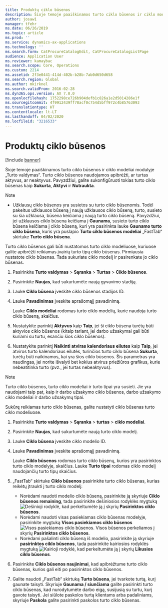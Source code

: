```yaml
---
title: Produktų ciklo būsenos
description: Šioje temoje paaiškinamos turto ciklo būsenos ir ciklo modeliai modulyje „Turto valdymas“.
author: josaw1
manager: tfehr
ms.date: 06/26/2019
ms.topic: article
ms.prod: ''
ms.service: dynamics-ax-applications
ms.technology: ''
ms.search.form: CatProcureCatalogEdit, CatProcureCatalogListPage
audience: Application User
ms.reviewer: kamaybac
ms.search.scope: Core, Operations
ms.custom: 2214
ms.assetid: 2f3e0441-414d-402b-b28b-7ab0d650d658
ms.search.region: Global
ms.author: mkirknel
ms.search.validFrom: 2016-02-28
ms.dyn365.ops.version: AX 7.0.0
ms.openlocfilehash: 1752298ce726b904defb1c826a1e2d5014286e1f
ms.sourcegitcommit: 4f9912439ff78acf0c754d5bff972c4b85763093
ms.translationtype: HT
ms.contentlocale: lt-LT
ms.lasthandoff: 04/02/2020
ms.locfileid: "3216533"
---
```

# <a name="asset-lifecycle-states"></a>Produktų ciklo būsenos

[!include [banner](../../includes/banner.md)]

 

Šioje temoje paaiškinamos turto ciklo būsenos ir ciklo modeliai modulyje „Turto valdymas“. Turto ciklo būsenos naudojamos apibrėžti, ar turtas aktyvus, ar neaktyvus. Pavyzdžiui, galite sukonfigūruoti tokias turto ciklo būsenas kaip **Sukurta**, **Aktyvi** ir **Nutraukta**.

> [!NOTE]
> - Užklausų ciklo būsenos yra susietos su turto ciklo būsenomis. Todėl pakeitus užklausos būseną į naują užklausos ciklo būseną, turto, susieto su šia užklausa, būsena keičiama į naują turto ciklo būseną. Pavyzdžiui, jei užklausos ciklo būsena keičiama į **Gaunama**, susieto turto ciklo būsena keičiama į ciklo būseną, kuri yra pasirinkta lauke **Gaunamo turto ciklo būsena**, kuris yra puslapio **Turto ciklo būsenos modeliai** „FastTab“ skirtuke **Turto ciklo būsena**. 


Turto ciklo būsenos gali būti nustatomos turto ciklo modeliuose, kuriuose galite apibrėžti reikiamas įvairių turto tipų ciklo būsenas. Pirmiausia nustatote ciklo būsenas. Tada sukuriate ciklo modelį ir pasirenkate jo ciklo būsenas.

1. Pasirinkite **Turto valdymas** \> **Sąranka** \> **Turtas** \> **Ciklo būsenos**.
2. Pasirinkite **Naujas**, kad sukurtumėte naują gyvavimo stadiją.
3. Lauke **Ciklo būsena** įveskite ciklo būsenos stadijos ID.
4. Lauke **Pavadinimas** įveskite aprašomąjį pavadinimą.

    Lauke **Ciklo modeliai** rodomas turto ciklo modelių, kurie naudoja turto ciklo būseną, skaičius.

5. Nustatykite parinktį **Aktyvus** kaip **Taip**, jei ši ciklo būsena turėtų būti aktyvios ciklo būsenos (kitaip tariant, jei darbo užsakymai gali būti kuriami su turtu, esančiu šios ciklo būsenos).
6. Nustatykite parinktį **Naikinti atviras kalendoriaus eilutes** kaip **Taip**, jei atviros turto kalendoriaus eilutės, turinčios turto ciklo būsena **Sukurta**, turėtų būti naikinamos, kai yra šios ciklo būsenos. Šis parametras yra naudingas, jei norite išvalyti bet kokius atvirus priežiūros grafikus, kurie nebeatitinka turto (pvz., jei turtas nebeaktyvus).

> [!NOTE]
> Turto ciklo būsenos, turto ciklo modeliai ir turto tipai yra susieti. Jie yra naudojami taip pat, kaip ir darbo užsakymo ciklo būsenos, darbo užsakymo ciklo modeliai ir darbo užsakymų tipai. 


Sukūrę reikiamas turto ciklo būsenas, galite nustatyti ciklo būsenas turto ciklo modeliuose.

1. Pasirinkite **Turto valdymas** \> **Sąranka** \> **turtas** \> **ciklo modeliai**.
2. Pasirinkite **Naujas**, kad sukurtumėte naują turto ciklo modelį.
3. Lauke **Ciklo būsena** įveskite ciklo modelio ID.
4. Lauke **Pavadinimas** įveskite aprašomąjį pavadinimą.

    Lauke **Ciklo būsenos** rodomas turto ciklo būsenų, kurios yra pasirinktos turto ciklo modelyje, skaičius. Lauke **Turto tipai** rodomas ciklo modelį naudojančių turto tipų skaičius.

5. „FastTab“ skirtuke **Ciklo būsenos** pasirinkite turto ciklo būsenas, kurias reikėtų įtraukti į turto ciklo modelį:

    - Norėdami naudoti modelio ciklo būseną, pasirinkite ją skyriuje **Ciklo būsenos remaining**, tada pasirinkite dešiniosios rodyklės mygtuką ![Dešinioji rodyklė](media/15-setup-for-objects.png), kad perkeltumėte ją į skyrių **Pasirinktos ciklo būsenos**.
    - Norėdami naudoti visas pasiekiamas ciklo būsenas modelyje, pasirinkite mygtuką **Visos pasiekiamos ciklo būsenos**![Visos pasiekiamos ciklo būsenos](media/20-setup-for-objects.png). Visos būsenos perkeliamos į skyrių **Pasirinktos ciklo būsenos**.
    - Norėdami pašalinti ciklo būseną iš modelio, pasirinkite ją skyriuje **pasirinktos ciklo būsenos**, tada pasirinkite kairiosios rodyklės mygtuką ![Kairioji rodyklė](media/16-setup-for-objects.png), kad perkeltumėte ją į skyrių **Likusios ciklo būsenos**.

6. Pasirinkite **Ciklo būsenos naujinimai**, kad apibrėžtume turto ciklo būsenas, kurios gali eiti po pasirinktos ciklo būsenos.
7. Galite naudoti „FastTab“ skirtuką **Turto būsena**, jei tvarkote turtą, kurį gaunate taisyti. Skyriuje **Gaunama / siunčiama** galite pasirinkti turto ciklo būsenas, kad nurodytumėte darbo eigą, susijusią su turtu, kurį gavote taisyti. Jei siūlote paskolos turtą klientams arba padaliniams, skyriuje **Paskola** galite pasirinkti paskolos turto ciklo būsenas.
